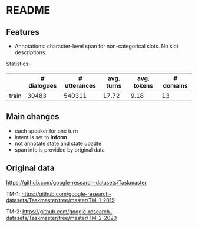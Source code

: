 # README

## Features

- Annotations: character-level span for non-categorical slots. No slot descriptions.

Statistics: 

|       | \# dialogues | \# utterances | avg. turns | avg. tokens | \# domains |
| ----- | ------------ | ------------- | ---------- | ----------- | ---------- |
| train | 30483        | 540311        | 17.72      | 9.18        | 13         |

## Main changes

- each speaker for one turn
- intent is set to **inform**
- not annotate state and state upadte
- span info is provided by original data

## Original data

https://github.com/google-research-datasets/Taskmaster

TM-1: https://github.com/google-research-datasets/Taskmaster/tree/master/TM-1-2019

TM-2: https://github.com/google-research-datasets/Taskmaster/tree/master/TM-2-2020
